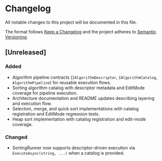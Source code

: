 # Changelog

All notable changes to this project will be documented in this file.

The format follows [Keep a Changelog](https://keepachangelog.com/en/1.1.0/) and the project adheres to [Semantic Versioning](https://semver.org/spec/v2.0.0.html).

## [Unreleased]
### Added
- Algorithm pipeline contracts (`IAlgorithmDescriptor`, `IAlgorithmCatalog`, `AlgorithmPipeline`) for reusable execution flows.
- Sorting algorithm catalog with descriptor metadata and EditMode coverage for pipeline execution.
- Architecture documentation and README updates describing layering and execution flow.
- Selection, merge, and quick sort implementations with catalog registration and EditMode regression tests.
- Heap sort implementation with catalog registration and edit-mode coverage.

### Changed
- SortingRunner now supports descriptor-driven execution via `ExecuteAsync(string, ...)` when a catalog is provided.
